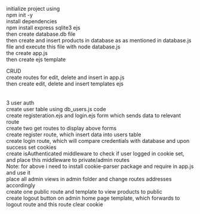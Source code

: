 initialize project using
<br>
npm init -y
<br>
install dependencies
<br>
npm install express sqlite3 ejs
<br>
then create database.db file <br>
then create and insert products in database as as mentioned in database.js file and execute this file with node database.js <br>
the create app.js <br>
then create ejs template <br>

CRUD<br>
create routes for edit, delete and insert in app.js
<br>
then create edit, delete and insert templates ejs
<br>
<br>
<br>
3 user auth
<br>
create user table using db_users.js code<br>
create registeration.ejs and login.ejs form which sends data to relevant route <br>
create two get routes to display above forms<br>
create register route, which insert data into users table <br>
create login route, which will compare credentials with database and upon success set cookies <br>
create isAuthenticated middleware to check if user logged in cookie set, and place this middleware to private/admin routes<br>
Note: for above i need to install cookie-parser package and require in app.js and use it <br>
place all admin views in admin folder and change routes addresses accordingly <br>
create one public route and template to view products to public <br>
create logout button on admin home page template, which forwards to logout route and this route clear cookie<br>